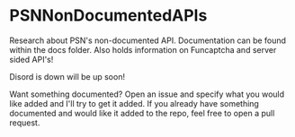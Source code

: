 # PSNNonDocumentedAPIs

Research about PSN's non-documented API. Documentation can be found within the docs folder. Also holds information on Funcaptcha and server sided API's!

Disord is down will be up soon!

Want something documented? Open an issue and specify what you would like added and I'll try to get it added. If you already have something documented and would like it added to the repo, feel free to open a pull request.
